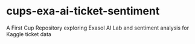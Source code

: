 # cups-exa-ai-ticket-sentiment
A First Cup Repository exploring Exasol AI Lab and sentiment analysis for Kaggle ticket data
